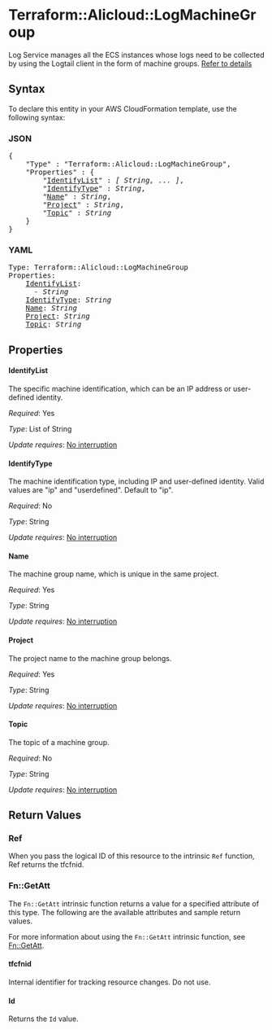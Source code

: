 # Terraform::Alicloud::LogMachineGroup

Log Service manages all the ECS instances whose logs need to be collected by using the Logtail client in the form of machine groups.
 [Refer to details](https://www.alibabacloud.com/help/doc-detail/28966.htm)

## Syntax

To declare this entity in your AWS CloudFormation template, use the following syntax:

### JSON

<pre>
{
    "Type" : "Terraform::Alicloud::LogMachineGroup",
    "Properties" : {
        "<a href="#identifylist" title="IdentifyList">IdentifyList</a>" : <i>[ String, ... ]</i>,
        "<a href="#identifytype" title="IdentifyType">IdentifyType</a>" : <i>String</i>,
        "<a href="#name" title="Name">Name</a>" : <i>String</i>,
        "<a href="#project" title="Project">Project</a>" : <i>String</i>,
        "<a href="#topic" title="Topic">Topic</a>" : <i>String</i>
    }
}
</pre>

### YAML

<pre>
Type: Terraform::Alicloud::LogMachineGroup
Properties:
    <a href="#identifylist" title="IdentifyList">IdentifyList</a>: <i>
      - String</i>
    <a href="#identifytype" title="IdentifyType">IdentifyType</a>: <i>String</i>
    <a href="#name" title="Name">Name</a>: <i>String</i>
    <a href="#project" title="Project">Project</a>: <i>String</i>
    <a href="#topic" title="Topic">Topic</a>: <i>String</i>
</pre>

## Properties

#### IdentifyList

The specific machine identification, which can be an IP address or user-defined identity.

_Required_: Yes

_Type_: List of String

_Update requires_: [No interruption](https://docs.aws.amazon.com/AWSCloudFormation/latest/UserGuide/using-cfn-updating-stacks-update-behaviors.html#update-no-interrupt)

#### IdentifyType

The machine identification type, including IP and user-defined identity. Valid values are "ip" and "userdefined". Default to "ip".

_Required_: No

_Type_: String

_Update requires_: [No interruption](https://docs.aws.amazon.com/AWSCloudFormation/latest/UserGuide/using-cfn-updating-stacks-update-behaviors.html#update-no-interrupt)

#### Name

The machine group name, which is unique in the same project.

_Required_: Yes

_Type_: String

_Update requires_: [No interruption](https://docs.aws.amazon.com/AWSCloudFormation/latest/UserGuide/using-cfn-updating-stacks-update-behaviors.html#update-no-interrupt)

#### Project

The project name to the machine group belongs.

_Required_: Yes

_Type_: String

_Update requires_: [No interruption](https://docs.aws.amazon.com/AWSCloudFormation/latest/UserGuide/using-cfn-updating-stacks-update-behaviors.html#update-no-interrupt)

#### Topic

The topic of a machine group.

_Required_: No

_Type_: String

_Update requires_: [No interruption](https://docs.aws.amazon.com/AWSCloudFormation/latest/UserGuide/using-cfn-updating-stacks-update-behaviors.html#update-no-interrupt)

## Return Values

### Ref

When you pass the logical ID of this resource to the intrinsic `Ref` function, Ref returns the tfcfnid.

### Fn::GetAtt

The `Fn::GetAtt` intrinsic function returns a value for a specified attribute of this type. The following are the available attributes and sample return values.

For more information about using the `Fn::GetAtt` intrinsic function, see [Fn::GetAtt](https://docs.aws.amazon.com/AWSCloudFormation/latest/UserGuide/intrinsic-function-reference-getatt.html).

#### tfcfnid

Internal identifier for tracking resource changes. Do not use.

#### Id

Returns the <code>Id</code> value.

